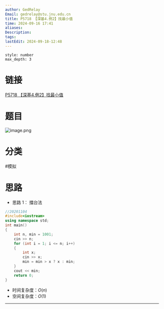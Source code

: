 ```yaml
---
author: GedRelay
Email: gedrelay@stu.jnu.edu.cn
title: P5718 【深基4.例2】找最小值
time: 2024-09-16 17:41
aliases: 
Description: 
tags: 
lastEdit: 2024-09-18-12:48
---
```


```toc
style: number
max_depth: 3
```

# 链接
[P5718 【深基4.例2】找最小值](https://www.luogu.com.cn/problem/P5718) 

# 题目
![image.png](https://ged-pic-bed.oss-cn-guangzhou.aliyuncs.com/img/202409161741021.png)


# 分类
#模拟 

# 思路
- 思路 1：
擂台法


```cpp
//20201104
#include<iostream>
using namespace std;
int main()
{
	int n, min = 1001;
	cin >> n;
	for (int i = 1; i <= n; i++)
	{
		int x;
		cin >> x;
		min = min > x ? x : min;
	}
	cout << min;
	return 0;
}
```


- 时间复杂度：${O\left( n \right)  }$ 
- 空间复杂度：${O\left( 1 \right)  }$ 


---

